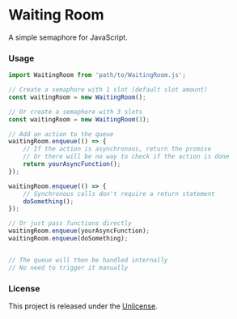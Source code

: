 # Waiting Room

A simple semaphore for JavaScript.

### Usage

```js
import WaitingRoom from 'path/to/WaitingRoom.js';

// Create a semaphore with 1 slot (default slot amount)
const waitingRoom = new WaitingRoom();

// Or create a semaphore with 3 slots
const waitingRoom = new WaitingRoom(3);

// Add an action to the queue
waitingRoom.enqueue(() => {
    // If the action is asynchronous, return the promise
    // Or there will be no way to check if the action is done
    return yourAsyncFunction();
});

waitingRoom.enqueue(() => {
    // Synchronous calls don't require a return statement
    doSomething();
});

// Or just pass functions directly 
waitingRoom.enqueue(yourAsyncFunction);
waitingRoom.enqueue(doSomething);


// The queue will then be handled internally
// No need to trigger it manually
````

### License

This project is released under the [Unlicense]('http://unlicense.org/').
